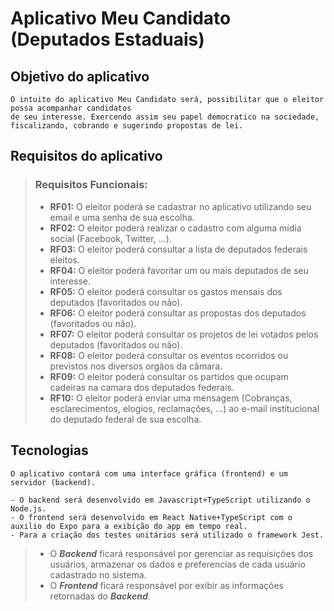 # **Aplicativo Meu Candidato (Deputados Estaduais)**

## **Objetivo do aplicativo**

    O intuito do aplicativo Meu Candidato será, possibilitar que o eleitor possa acompanhar candidatos 
    de seu interesse. Exercendo assim seu papel democratico na sociedade, fiscalizando, cobrando e sugerindo propostas de lei.  

## **Requisitos do aplicativo**

> ### **Requisitos Funcionais:**  
> - **RF01:** O eleitor poderá se cadastrar no aplicativo utilizando seu email e uma senha de sua escolha.
> - **RF02:** O eleitor poderá realizar o cadastro com alguma mídia social (Facebook, Twitter, ...).
> - **RF03:** O eleitor poderá consultar a lista de deputados federais eleitos.
> - **RF04:** O eleitor poderá favoritar um ou mais deputados de seu interesse.
> - **RF05:** O eleitor poderá consultar os gastos mensais dos deputados (favoritados ou não).
> - **RF06:** O eleitor poderá consultar as propostas dos deputados (favoritados ou não).
> - **RF07:** O eleitor poderá consultar os projetos de lei votados pelos deputados (favoritados ou não).
> - **RF08:** O eleitor poderá consultar os eventos ocorridos ou previstos nos diversos orgãos da câmara.
> - **RF09:** O eleitor poderá consultar os partidos que ocupam cadeiras na camara dos deputados federais.
> - **RF10:** O eleitor poderá enviar uma mensagem (Cobranças, esclarecimentos, elogios, reclamações, ...) ao e-mail institucional do deputado federal de sua escolha.
    

## **Tecnologias**

    O aplicativo contará com uma interface gráfica (frontend) e um servidor (backend).

    - O backend será desenvolvido em Javascript+TypeScript utilizando o Node.js.
    - O frontend será desenvolvido em React Native+TypeScript com o auxilio do Expo para a exibição do app em tempo real.
    - Para a criação dos testes unitários será utilizado o framework Jest.

> - O ***Backend*** ficará responsável por gerenciar as requisições dos usuários, armazenar os dados e preferencias de cada usuário cadastrado no sistema.
> - O ***Frontend*** ficará responsável por exibir as informações retornadas do ***Backend***.
